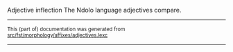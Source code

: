 Adjective inflection
The Ndolo language adjectives compare.

* * *

<small>This (part of) documentation was generated from [src/fst/morphology/affixes/adjectives.lexc](https://github.com/giellalt/lang-ndl/blob/main/src/fst/morphology/affixes/adjectives.lexc)</small>

---

